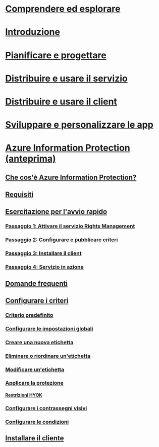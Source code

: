 # [Comprendere ed esplorare](/rights-management/understand-explore/azure-rights-management)
# [Introduzione](/rights-management/get-started/requirements-azure-rms)
# [Pianificare e progettare](/rights-management/plan-design/deployment-roadmap)
# [Distribuire e usare il servizio](/rights-management/deploy-use/activate-service)
# [Distribuire e usare il client](/rights-management/rms-client/use-client)
# [Sviluppare e personalizzare le app](/rights-management/develop/developers-guide)
# [Azure Information Protection (anteprima)](what-is-information-protection.md)
## [Che cos'è Azure Information Protection?](what-is-information-protection.md)
## [Requisiti](requirements-azure-infoprotect.md)
## [Esercitazione per l'avvio rapido](infoprotect-quick-start-tutorial.md)
### [Passaggio 1: Attivare il servizio Rights Management](infoprotect-tutorial-step1.md)
### [Passaggio 2: Configurare e pubblicare criteri](infoprotect-tutorial-step2.md)
### [Passaggio 3: Installare il client](infoprotect-tutorial-step3.md)
### [Passaggio 4: Servizio in azione](infoprotect-tutorial-step4.md)
## [Domande frequenti](faq.md)
## [Configurare i criteri](configure-policy.md)
### [Criterio predefinito](configure-policy-default.md)
### [Configurare le impostazioni globali](configure-policy-settings.md)
### [Creare una nuova etichetta](configure-policy-new-label.md)
### [Eliminare o riordinare un'etichetta](configure-policy-delete-reorder.md)
### [Modificare un'etichetta](configure-policy-change-label.md)
### [Applicare la protezione](configure-policy-protection.md)
#### [Restrizioni HYOK](configure-adrms-restrictions.md)
### [Configurare i contrassegni visivi](configure-policy-markings.md)
### [Configurare le condizioni](configure-policy-classification.md)
## [Installare il cliente](info-protect-client.md)


<!--HONumber=Aug16_HO2-->


